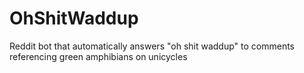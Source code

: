 # OhShitWaddup

Reddit bot that automatically answers "oh shit waddup" to comments referencing green amphibians on unicycles
